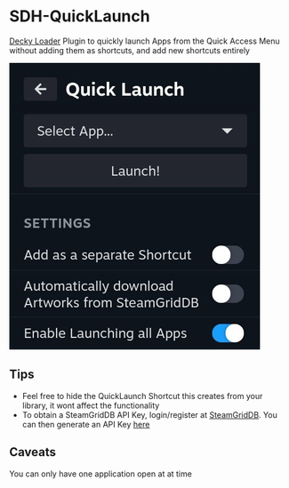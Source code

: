 # SDH-QuickLaunch
[Decky Loader](https://github.com/SteamDeckHomebrew/PluginLoader) Plugin to quickly launch Apps from the Quick Access Menu without adding them as shortcuts, and add new shortcuts entirely

![plugin_demo](./ui.png)

## Tips
- Feel free to hide the QuickLaunch Shortcut this creates from your library, it wont affect the functionality
- To obtain a SteamGridDB API Key, login/register at [SteamGridDB](https://www.steamgriddb.com/). You can then generate an API Key [here](https://www.steamgriddb.com/profile/preferences/api) 

## Caveats
You can only have one application open at at time